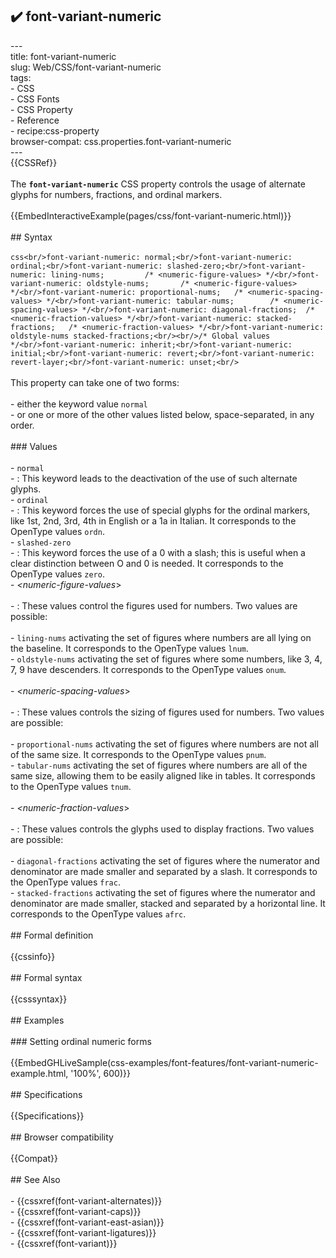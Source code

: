 ## ✔️ font-variant-numeric 
 ---<br/>title: font-variant-numeric<br/>slug: Web/CSS/font-variant-numeric<br/>tags:<br/>  - CSS<br/>  - CSS Fonts<br/>  - CSS Property<br/>  - Reference<br/>  - recipe:css-property<br/>browser-compat: css.properties.font-variant-numeric<br/>---<br/>{{CSSRef}}<br/><br/>The **`font-variant-numeric`** CSS property controls the usage of alternate glyphs for numbers, fractions, and ordinal markers.<br/><br/>{{EmbedInteractiveExample(pages/css/font-variant-numeric.html)}}<br/><br/>## Syntax<br/><br/>```css<br/>font-variant-numeric: normal;<br/>font-variant-numeric: ordinal;<br/>font-variant-numeric: slashed-zero;<br/>font-variant-numeric: lining-nums;         /* <numeric-figure-values> */<br/>font-variant-numeric: oldstyle-nums;       /* <numeric-figure-values> */<br/>font-variant-numeric: proportional-nums;   /* <numeric-spacing-values> */<br/>font-variant-numeric: tabular-nums;        /* <numeric-spacing-values> */<br/>font-variant-numeric: diagonal-fractions;  /* <numeric-fraction-values> */<br/>font-variant-numeric: stacked-fractions;   /* <numeric-fraction-values> */<br/>font-variant-numeric: oldstyle-nums stacked-fractions;<br/><br/>/* Global values */<br/>font-variant-numeric: inherit;<br/>font-variant-numeric: initial;<br/>font-variant-numeric: revert;<br/>font-variant-numeric: revert-layer;<br/>font-variant-numeric: unset;<br/>```<br/><br/>This property can take one of two forms:<br/><br/>- either the keyword value `normal`<br/>- or one or more of the other values listed below, space-separated, in any order.<br/><br/>### Values<br/><br/>- `normal`<br/>  - : This keyword leads to the deactivation of the use of such alternate glyphs.<br/>- `ordinal`<br/>  - : This keyword forces the use of special glyphs for the ordinal markers, like 1st, 2nd, 3rd, 4th in English or a 1a in Italian. It corresponds to the OpenType values `ordn`.<br/>- `slashed-zero`<br/>  - : This keyword forces the use of a 0 with a slash; this is useful when a clear distinction between O and 0 is needed. It corresponds to the OpenType values `zero`.<br/>- _\<numeric-figure-values_><br/><br/>  - : These values control the figures used for numbers. Two values are possible:<br/><br/>    - `lining-nums` activating the set of figures where numbers are all lying on the baseline. It corresponds to the OpenType values `lnum`.<br/>    - `oldstyle-nums` activating the set of figures where some numbers, like 3, 4, 7, 9 have descenders. It corresponds to the OpenType values `onum`.<br/><br/>- _\<numeric-spacing-values_><br/><br/>  - : These values controls the sizing of figures used for numbers. Two values are possible:<br/><br/>    - `proportional-nums` activating the set of figures where numbers are not all of the same size. It corresponds to the OpenType values `pnum`.<br/>    - `tabular-nums` activating the set of figures where numbers are all of the same size, allowing them to be easily aligned like in tables. It corresponds to the OpenType values `tnum`.<br/><br/>- _\<numeric-fraction-values_><br/><br/>  - : These values controls the glyphs used to display fractions. Two values are possible:<br/><br/>    - `diagonal-fractions` activating the set of figures where the numerator and denominator are made smaller and separated by a slash. It corresponds to the OpenType values `frac`.<br/>    - `stacked-fractions` activating the set of figures where the numerator and denominator are made smaller, stacked and separated by a horizontal line. It corresponds to the OpenType values `afrc`.<br/><br/>## Formal definition<br/><br/>{{cssinfo}}<br/><br/>## Formal syntax<br/><br/>{{csssyntax}}<br/><br/>## Examples<br/><br/>### Setting ordinal numeric forms<br/><br/>{{EmbedGHLiveSample(css-examples/font-features/font-variant-numeric-example.html, '100%', 600)}}<br/><br/>## Specifications<br/><br/>{{Specifications}}<br/><br/>## Browser compatibility<br/><br/>{{Compat}}<br/><br/>## See Also<br/><br/>- {{cssxref(font-variant-alternates)}}<br/>- {{cssxref(font-variant-caps)}}<br/>- {{cssxref(font-variant-east-asian)}}<br/>- {{cssxref(font-variant-ligatures)}}<br/>- {{cssxref(font-variant)}}<br/>